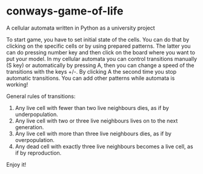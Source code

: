 # conways-game-of-life
A cellular automata written in Python as a university project

To start game, you have to set initial state of the cells. You can do that by clicking on the specific cells or by using prepared patterns.
The latter you can do pressing number key and then click on the board where you want to put your model.
In my cellular automata you can control transitions manually (S key) or automatically by pressing A, then you can change a speed of the transitions with the keys +/-.
By clicking A the second time you stop automatic transitions.
You can add other patterns while automata is working!

General rules of transitions:
1. Any live cell with fewer than two live neighbours dies, as if by underpopulation.
2. Any live cell with two or three live neighbours lives on to the next generation.
3. Any live cell with more than three live neighbours dies, as if by overpopulation.
4. Any dead cell with exactly three live neighbours becomes a live cell, as if by reproduction.

Enjoy it!
